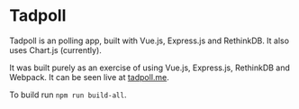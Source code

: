 Tadpoll
=======
Tadpoll is an polling app, built with Vue.js, Express.js and RethinkDB. It also uses Chart.js (currently).

It was built purely as an exercise of using Vue.js, Express.js, RethinkDB and Webpack.
It can be seen live at [tadpoll.me](http://www.tadpoll.me).

To build run `npm run build-all`.